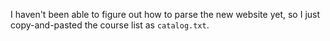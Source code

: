 I haven't been able to figure out how to parse the new website yet, so I just copy-and-pasted the course list as `catalog.txt`.